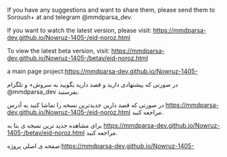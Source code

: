 If you have any suggestions and want to share them, please send them to Soroush+ at and telegram
@mmdparsa_dev.

If you want to watch the latest version, please visit:
https://mmdparsa-dev.github.io/Nowruz-1405-/eid-noroz.html

To view the latest beta version, visit: https://mmdparsa-dev.github.io/Nowruz-1405-/betav/eid-noroz.html

a main page project:https://mmdparsa-dev.github.io/Nowruz-1405-

در صورتی که پیشنهادی داريد و قصد دارید بگویید به سروش+ و تلگرام
@mmdparsa_dev
بفرستید.

در صورتی که قصد دارین جدیدترین نسخه را تماشا کنید به آدرس https://mmdparsa-dev.github.io/Nowruz-1405-/eid-noroz.html
مراجعه کنید.


برای مشاهده جدید ترین نسخه ی بتا به https://mmdparsa-dev.github.io/Nowruz-1405-/betav/eid-noroz.html مراجعه کنید.

صفحه ی اصلی پروژه:https://mmdparsa-dev.github.io/Nowruz-1405-
